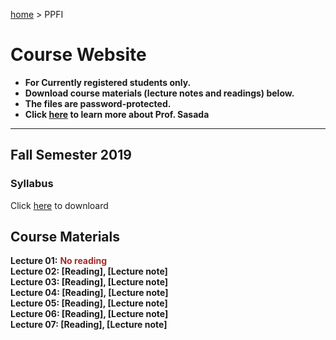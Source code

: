 [home](https://hirosasada.github.io/) > PPFI  
# Course Website  
- **For Currently registered students only.**  
- **Download course materials (lecture notes and readings) below.**  
- **The files are password-protected.**  
- **Click [here](https://hirosasada.github.io/) to learn more about Prof. Sasada**  
__________________________________________________________  
  
## Fall Semester 2019  
### Syllabus  
  Click [here]( ) to downloard   
   
## Course Materials  
**Lecture 01:** **<font color="Brown">No reading</font>**    
**Lecture 02: [Reading], [Lecture note]**  
**Lecture 03: [Reading], [Lecture note]**  
**Lecture 04: [Reading], [Lecture note]**  
**Lecture 05: [Reading], [Lecture note]**  
**Lecture 06: [Reading], [Lecture note]**  
**Lecture 07: [Reading], [Lecture note]**  
